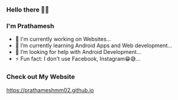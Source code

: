 ### Hello there 👋😄
### I'm Prathamesh

<!--
**prathameshmm02/prathameshmm02** is a ✨ _special_ ✨ repository because its `README.md` (this file) appears on your GitHub profile.
Here are some ideas to get you started:
-->
- 🔭 I'm currently working on Websites...
- 🌱 I’m currently learning Android Apps and Web development...
- 🤔 I’m looking for help with Android Development...
- ⚡ Fun fact: I don't use Facebook, Instagram😁😅...

### Check out My Website
https://prathameshmm02.github.io
